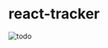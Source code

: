 # react-tracker

![todo](https://user-images.githubusercontent.com/83928646/146715290-30bb15a8-4898-4ffa-910b-fd3bc7d27517.gif)
